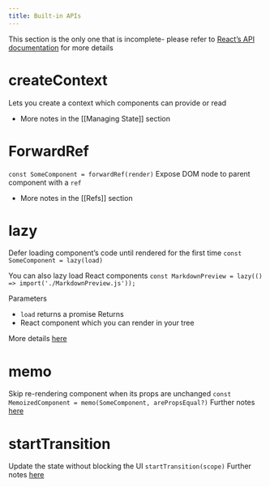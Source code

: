 ```yaml
---
title: Built-in APIs
---
```

This section is the only one that is incomplete- please refer to [React’s API documentation](https://react.dev/reference/react/apis) for more details
# createContext
Lets you create a context which components can provide or read
- More notes in the [[Managing State]] section
# ForwardRef
`const SomeComponent = forwardRef(render)`
Expose DOM node to parent component with a `ref`
- More notes in the [[Refs]] section

# lazy
Defer loading component’s code until rendered for the first time
`const SomeComponent = lazy(load)`

You can also lazy load React components
`const MarkdownPreview = lazy(() => import('./MarkdownPreview.js'));`

Parameters
- `load` returns a promise
Returns
- React component which you can render in your tree

More details [here](https://react.dev/reference/react/lazy)

# memo
Skip re-rendering component when its props are unchanged
`const MemoizedComponent = memo(SomeComponent, arePropsEqual?)`
Further notes [here](https://react.dev/reference/react/memo)


# startTransition
Update the state without blocking the UI
`startTransition(scope)`
Further notes [here](https://react.dev/reference/react/startTransition)

